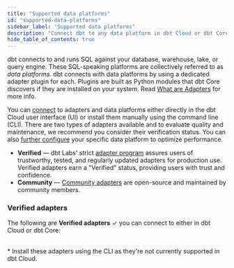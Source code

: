 ```yaml
---
title: "Supported data platforms"
id: "supported-data-platforms"
sidebar_label: "Supported data platforms"
description: "Connect dbt to any data platform in dbt Cloud or dbt Core, using a dedicated adapter plugin"
hide_table_of_contents: true
---
```


dbt connects to and runs SQL against your database, warehouse, lake, or query engine. These SQL-speaking platforms are collectively referred to as _data platforms_. dbt connects with data platforms by using a dedicated adapter plugin for each. Plugins are built as Python modules that dbt Core discovers if they are installed on your system. Read [What are Adapters](/guides/dbt-ecosystem/adapter-development/1-what-are-adapters) for more info. 

You can [connect](/docs/connect-adapters) to adapters and data platforms either directly in the dbt Cloud user interface (UI) or install them manually using the command line (CLI). There are two types of adapters available and to evaluate quality and maintenance, we recommend you consider their verification status. You can also [further configure](/reference/resource-configs/postgres-configs) your specific data platform to optimize performance. 

- **Verified** &mdash; dbt Labs' strict [adapter program](/guides/dbt-ecosystem/adapter-development/7-verifying-a-new-adapter) assures users of trustworthy, tested, and regularly updated adapters for production use. Verified adapters earn a "Verified" status, providing users with trust and confidence. 
- **Community** &mdash; [Community adapters](/docs/community-adapters) are open-source and maintained by community members. 

### Verified adapters

The following are **Verified adapters** ✓ you can connect to either in dbt Cloud or dbt Core:

<div className="grid--4-col">

<Card
    title="AlloyDB"
    body="<a href='/docs/cloud/connect-data-platform/connect-redshift-postgresql-alloydb'><img src='/img/icons/dbt-bit.svg' width='7%'/>Set up in dbt Cloud </a> <br /><a href='/docs/core/connect-data-platform/alloydb-setup'><img src='/img/icons/dbt-bit.svg' width='7%'/>Install using the CLI </a> <br /><br /><a href=https://badge.fury.io/py/dbt-postgres><img src=https://badge.fury.io/py/dbt-postgres.svg/></a>"
    icon="alloydb"/>
<Card
    title="BigQuery"
    body="<a href='/docs/cloud/connect-data-platform/connect-bigquery'><img src='/img/icons/dbt-bit.svg' width='7%'/>Set up in dbt Cloud </a> <br /><a href='/docs/core/connect-data-platform/bigquery-setup'><img src='/img/icons/dbt-bit.svg' width='7%'/>Install using the CLI </a> <br /><br /> <a href=https://badge.fury.io/py/dbt-bigquery><img src=https://badge.fury.io/py/dbt-bigquery.svg/></a>"
    icon="bigquery"/>

<Card
    title="Databricks"
    body="<a href='/docs/cloud/connect-data-platform/connect-databricks'><img src='/img/icons/dbt-bit.svg' width='7%'/>Set up in dbt Cloud </a> <br /><a href='/docs/core/connect-data-platform/databricks-setup'><img src='/img/icons/dbt-bit.svg' width='7%'/>Install using the CLI  </a> <br /><br /> <a href=https://badge.fury.io/py/dbt-databricks><img src=https://badge.fury.io/py/dbt-databricks.svg/></a>"
    icon="databricks"/>

<Card
    title="Dremio*"
    body="<a href='/docs/core/connect-data-platform/dremio-setup'><img src='/img/icons/dbt-bit.svg' width='7%'/>Install using the CLI  </a> <br /><br /> <a href=https://badge.fury.io/py/dbt-dremio><img src=https://badge.fury.io/py/dbt-dremio.svg/><br />"
    icon="dremio"/>

<Card
    title="Postgres"
    body="<a href='/docs/cloud/connect-data-platform/connect-redshift-postgresql-alloydb'><img src='/img/icons/dbt-bit.svg' width='7%'/>Set up in dbt Cloud </a> <br /><a href='/docs/core/connect-data-platform/postgres-setup'><img src='/img/icons/dbt-bit.svg' width='7%'/>Install using the CLI </a> <br /><br /> <a href=https://badge.fury.io/py/dbt-postgres><img src=https://badge.fury.io/py/dbt-postgres.svg/></a>"
    icon="redshift"/>

<Card
    title="Redshift"
    body="<a href='/docs/cloud/connect-data-platform/connect-redshift-postgresql-alloydb'><img src='/img/icons/dbt-bit.svg' width='7%'/>Set up in dbt Cloud </a> <br /><a href='/docs/core/connect-data-platform/redshift-setup'><img src='/img/icons/dbt-bit.svg' width='7%'/>Install using the CLI </a> <br /><br /> <a href=https://badge.fury.io/py/dbt-redshift><img src=https://badge.fury.io/py/dbt-redshift.svg/></a>"
    icon="redshift"/>

<Card
    title="Snowflake"
    body="<a href='/docs/cloud/connect-data-platform/connect-snowflake'><img src='/img/icons/dbt-bit.svg' width='7%'/>Set up in dbt Cloud </a> <br /><a href='/docs/core/connect-data-platform/snowflake-setup'><img src='/img/icons/dbt-bit.svg' width='7%'/>Install using the CLI  </a> <br /><br /> <a href=https://badge.fury.io/py/dbt-snowflake><img src=https://badge.fury.io/py/dbt-snowflake.svg/></a>"
    icon="snowflake"/>

<Card
    title="Spark"
    body="<a href='/docs/cloud/connect-data-platform/connect-apache-spark'><img src='/img/icons/dbt-bit.svg' width='7%'/>Set up in dbt Cloud </a> <br /><a href='/docs/core/connect-data-platform/spark-setup'><img src='/img/icons/dbt-bit.svg' width='7%'/>Install using the CLI </a> <br /><br /> <a href=https://badge.fury.io/py/dbt-spark><img src=https://badge.fury.io/py/dbt-spark.svg/></a>"
    icon="databricks"/>

<Card
    title="Starburst/Trino"
    body="<a href='/docs/cloud/connect-data-platform/connect-starburst-trino'><img src='/img/icons/dbt-bit.svg' width='7%'/>Set up in dbt Cloud </a> <br /><a href='/docs/core/connect-data-platform/trino-setup'><img src='/img/icons/dbt-bit.svg' width='7%'/>Install using the CLI  </a> <br /> <br /> <a href=https://badge.fury.io/py/dbt-trino><img src=https://badge.fury.io/py/dbt-trino.svg/>"
    icon="starburst"/>

<Card
    title="Fabric Synapse*"
    body="<a href='/docs/core/connect-data-platform/fabric-setup'><img src='/img/icons/dbt-bit.svg' width='7%'/>Install using the CLI  </a> <br /><br /> <a href=https://badge.fury.io/py/dbt-fabric><img src=https://badge.fury.io/py/dbt-fabric.svg/><br /> 🚧 Verification in progress"
    icon="rocket"/>
<Card
    title="Azure Synapse*"
    body="<a href='/docs/core/connect-data-platform/azuresynapse-setup'><img src='/img/icons/dbt-bit.svg' width='7%'/>Install using the CLI  </a> <br /><br /> <a href=https://badge.fury.io/py/dbt-synapse><img src=https://badge.fury.io/py/dbt-synapse.svg/><br /> 🚧 Verification in progress"
    icon="rocket"/>

</div>

<br />
* Install these adapters using the CLI as they're not currently supported in dbt Cloud. <br />
